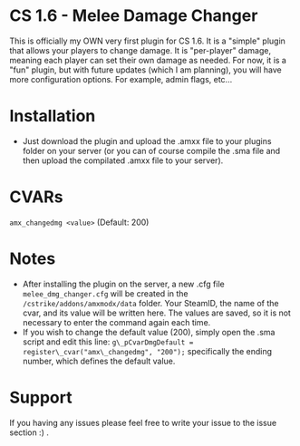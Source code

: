 # CS 1.6 - Melee Damage Changer
This is officially my OWN very first plugin for CS 1.6. It is a "simple" plugin that allows your players to change damage. It is "per-player" damage, meaning each player can set their own damage as needed. For now, it is a "fun" plugin, but with future updates (which I am planning), you will have more configuration options. For example, admin flags, etc...

# Installation
- Just download the plugin and upload the .amxx file to your plugins folder on your server (or you can of course compile the .sma file and then upload the compilated .amxx file to your server).

# CVARs
`amx_changedmg <value>` (Default: 200)

# Notes
- After installing the plugin on the server, a new .cfg file `melee_dmg_changer.cfg` will be created in the `/cstrike/addons/amxmodx/data` folder. Your SteamID, the name of the cvar, and its value will be written here. The values are saved, so it is not necessary to enter the command again each time.
- If you wish to change the default value (200), simply open the .sma script and edit this line: `g\_pCvarDmgDefault = register\_cvar("amx\_changedmg", "200");` specifically the ending number, which defines the default value.

# Support
If you having any issues please feel free to write your issue to the issue section :) .

